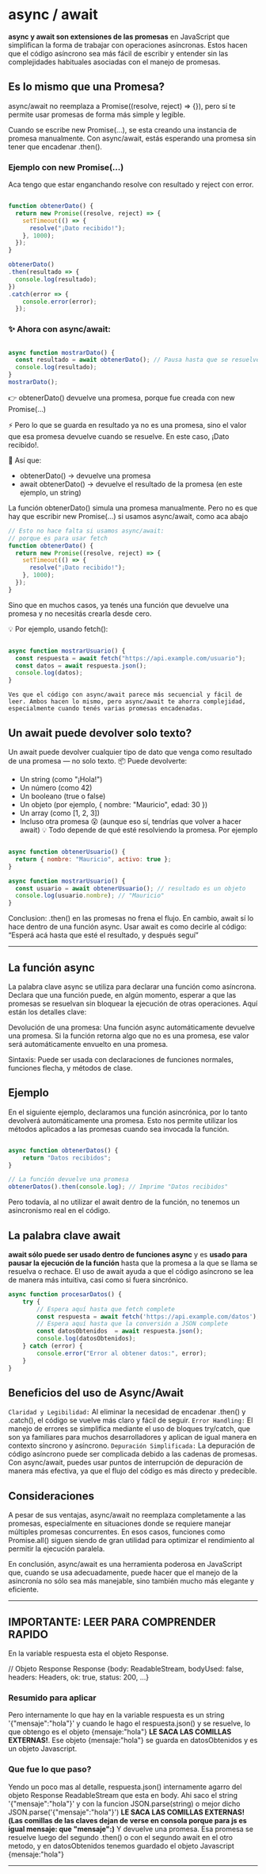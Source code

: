 # async / await

**async y await son extensiones de las promesas** en JavaScript que simplifican la forma de trabajar con operaciones asíncronas. Estos hacen que el código asíncrono sea más fácil de escribir y entender sin las complejidades habituales asociadas con el manejo de promesas. 

## Es lo mismo que una Promesa?

async/await no reemplaza a Promise((resolve, reject) => {}), pero sí te permite usar promesas de forma más simple y legible.

Cuando se escribe new Promise(...), se esta creando una instancia de promesa manualmente. Con async/await, estás esperando una promesa sin tener que encadenar .then().

### Ejemplo con new Promise(...)
Aca tengo que estar enganchando resolve con resultado y reject con error.

```javascript

function obtenerDato() {
  return new Promise((resolve, reject) => {
    setTimeout(() => {
      resolve("¡Dato recibido!");
    }, 1000);
  });
}

obtenerDato()
.then(resultado => {
  console.log(resultado);
})
.catch(error => {
    console.error(error);
  });

```

### ✨ Ahora con async/await:

```javascript

async function mostrarDato() {
  const resultado = await obtenerDato(); // Pausa hasta que se resuelve obtenerDato()
  console.log(resultado);
}
mostrarDato();

```

👉 obtenerDato() devuelve una promesa, porque fue creada con new Promise(...)

⚡ Pero lo que se guarda en resultado ya no es una promesa, sino el valor que esa promesa devuelve cuando se resuelve. En este caso, ¡Dato recibido!.

🔁 Así que:
- obtenerDato() → devuelve una promesa
- await obtenerDato() → devuelve el resultado de la promesa (en este ejemplo, un string)

La función obtenerDato() simula una promesa manualmente. 
Pero no es que hay que escribir new Promise(...) si usamos async/await, como aca abajo

```javascript
// Esto no hace falta si usamos async/await: 
// porque es para usar fetch
function obtenerDato() {
  return new Promise((resolve, reject) => {
    setTimeout(() => {
      resolve("¡Dato recibido!");
    }, 1000);
  });
}
```


Sino que en muchos casos, ya tenés una función que devuelve una promesa y no necesitás crearla desde cero.

💡 Por ejemplo, usando fetch():

```javascript

async function mostrarUsuario() {
  const respuesta = await fetch("https://api.example.com/usuario");
  const datos = await respuesta.json();
  console.log(datos);
}
```


`Ves que el código con async/await parece más secuencial y fácil de leer. Ambos hacen lo mismo, pero async/await te ahorra complejidad, especialmente cuando tenés varias promesas encadenadas.`

## Un await puede devolver solo texto? 
Un await puede devolver cualquier tipo de dato que venga como resultado de una promesa — no solo texto.
📦 Puede devolverte:
- Un string (como "¡Hola!")
- Un número (como 42)
- Un booleano (true o false)
- Un objeto (por ejemplo, { nombre: "Mauricio", edad: 30 })
- Un array (como [1, 2, 3])
- Incluso otra promesa 😮 (aunque eso sí, tendrías que volver a hacer await)
💡 Todo depende de qué esté resolviendo la promesa. Por ejemplo


```javascript

async function obtenerUsuario() {
  return { nombre: "Mauricio", activo: true };
}

async function mostrarUsuario() {
  const usuario = await obtenerUsuario(); // resultado es un objeto
  console.log(usuario.nombre); // "Mauricio"
}
```

Conclusion: .then() en las promesas no frena el flujo. En cambio, await sí lo hace dentro de una función async. Usar await es como decirle al código: “Esperá acá hasta que esté el resultado, y después seguí”


---



## La función async

La palabra clave async se utiliza para declarar una función como asíncrona. Declara que una función puede, en algún momento, esperar a que las promesas se resuelvan sin bloquear la ejecución de otras operaciones. Aquí están los detalles clave:

Devolución de una promesa: Una función async automáticamente devuelve una promesa. Si la función retorna algo que no es una promesa, ese valor será automáticamente envuelto en una promesa.

Sintaxis: Puede ser usada con declaraciones de funciones normales, funciones flecha, y métodos de clase.


## Ejemplo

En el siguiente ejemplo, declaramos una función asincrónica, por lo tanto devolverá automáticamente una promesa. Esto nos permite utilizar los métodos aplicados a las promesas cuando sea invocada la función.

```javascript

async function obtenerDatos() {
    return "Datos recibidos";
}

// La función devuelve una promesa
obtenerDatos().then(console.log); // Imprime "Datos recibidos"
```

Pero todavía, al no utilizar el await dentro de la función, no tenemos un asincronismo real en el código. 


## La palabra clave await

**await sólo puede ser usado dentro de funciones async** y es **usado para pausar la ejecución de la función** hasta que la promesa a la que se llama se resuelva o rechace. El uso de await ayuda a que el código asíncrono se lea de manera más intuitiva, casi como si fuera sincrónico.

```javascript
async function procesarDatos() {
    try {
        // Espera aquí hasta que fetch complete
        const respuesta = await fetch('https://api.example.com/datos'); 
        // Espera aquí hasta que la conversión a JSON complete
        const datosObtenidos  = await respuesta.json(); 
        console.log(datosObtenidos);
    } catch (error) {
        console.error("Error al obtener datos:", error);
    }
}
```

## Beneficios del uso de Async/Await

`Claridad y Legibilidad:` Al eliminar la necesidad de encadenar .then() y .catch(), el código se vuelve más claro y fácil de seguir.
`Error Handling:` El manejo de errores se simplifica mediante el uso de bloques try/catch, que son ya familiares para muchos desarrolladores y aplican de igual manera en contexto síncrono y asíncrono.
`Depuración Simplificada:` La depuración de código asíncrono puede ser complicada debido a las cadenas de promesas. Con async/await, puedes usar puntos de interrupción de depuración de manera más efectiva, ya que el flujo del código es más directo y predecible.


## Consideraciones

A pesar de sus ventajas, async/await no reemplaza completamente a las promesas, especialmente en situaciones donde se requiere manejar múltiples promesas concurrentes. En esos casos, funciones como Promise.all() siguen siendo de gran utilidad para optimizar el rendimiento al permitir la ejecución paralela.

En conclusión, async/await es una herramienta poderosa en JavaScript que, cuando se usa adecuadamente, puede hacer que el manejo de la asincronía no sólo sea más manejable, sino también mucho más elegante y eficiente.


---
## IMPORTANTE: LEER PARA COMPRENDER RAPIDO

En la variable respuesta esta el objeto Response.

// Objeto Response
Response {body: ReadableStream, bodyUsed: false, headers: Headers, ok: true, status: 200, ...}

### Resumido para aplicar
Pero internamente lo que hay en la variable respuesta es un string '{"mensaje":"hola"}' y cuando le hago el respuesta.json() y se resuelve, lo que obtengo es el objeto {mensaje:"hola"} **LE SACA LAS COMILLAS EXTERNAS!**. Ese objeto {mensaje:"hola"} se guarda en datosObtenidos y es un objeto Javascript. 


### Que fue lo que paso? 
Yendo un poco mas al detalle, respuesta.json() internamente agarro del objeto Response ReadableStream que esta en body. Ahi saco el string '{"mensaje":"hola"}' y con la funcion JSON.parse(string) o mejor dicho JSON.parse('{"mensaje":"hola"}') **LE SACA LAS COMILLAS EXTERNAS!(Las comillas de las claves dejan de verse en consola porque para js es igual mensaje: que "mensaje":)** Y devuelve una promesa.
Esa promesa se resuelve luego del segundo .then() o con el segundo await en el otro metodo, y en datosObtenidos tenemos guardado el objeto Javascript {mensaje:"hola"}

---